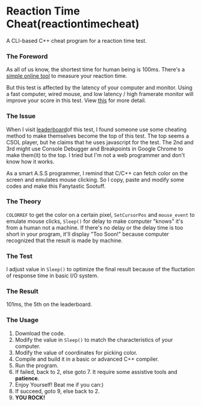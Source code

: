 # Reaction Time Cheat(reactiontimecheat)
A CLI-based C++ cheat program for a reaction time test.

### The Foreword
As all of us know, the shortest time for human being is 100ms. There's a [simple online tool](https://www.humanbenchmark.com/tests/reactiontime) to measure your reaction time.

But this test is affected by the latency of your computer and monitor. Using a fast computer, wired mouse, and low latency / high framerate monitor will improve your score in this test. View [this](https://www.humanbenchmark.com/tests/reactiontime/statistics) for more detail.

### The Issue
When I visit [leaderboard](https://www.humanbenchmark.com/tests/reactiontime/leaderboard)of this test, I found someone use some cheating method to make themselves become the top of this test. The top seems a CSOL player, but he claims that he uses javascript for the test. The 2nd and 3rd might use Console Debugger and Breakpoints in Google Chrome to make them(it) to the top. I tried but I'm not a web programmer and don't know how it works.

As a smart A.S.S programmer, I remind that C/C++ can fetch color on the screen and emulates mouse clicking. So I copy, paste and modify some codes and make this Fanytastic Sootuff. 

### The Theory
`COLORREF` to get the color on a certain pixel, `SetCursorPos` and `mouse_event` to emulate mouse clicks, `Sleep()` for delay to make computer "knows" it's from a human not a machine. If there's no delay or the delay time is too short in your program, it'll display  "Too Soon!"  because computer recognized that the result is made by machine.

### The Test
I adjust value in `Sleep()` to optimize the final result because of the fluctation of response time in basic I/O system.

### The Result
101ms, the 5th on the leaderboard.

### The Usage
1. Download the code.
2. Modify the value in `Sleep()` to match the characteristics of your computer.
2. Modify the value of coordinates for picking color.
2. Compile and build it in a basic or advanced C++ compiler.
3. Run the program.
4. If failed, back to 2, else goto 7. It require some assistive tools and **patience**.
5. Enjoy Yourself! Beat me if you can:)
6. If succeed, goto 9, else back to 2.
7. **YOU ROCK!**
